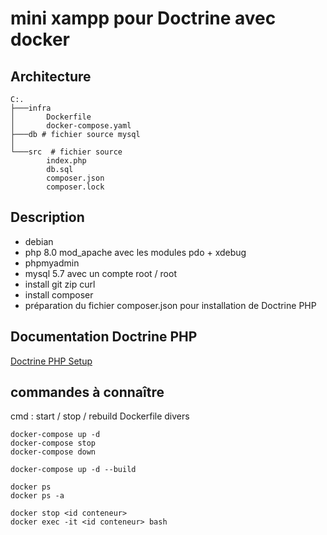 # mini xampp pour Doctrine avec docker

## Architecture

```
C:.
├───infra 
│       Dockerfile
│       docker-compose.yaml
├───db # fichier source mysql
│
└───src  # fichier source
        index.php
        db.sql
        composer.json
        composer.lock
```

## Description

- debian
- php 8.0 mod_apache avec les modules pdo + xdebug
- phpmyadmin
- mysql 5.7 avec un compte root / root
- install git zip curl
- install composer
- préparation du fichier composer.json pour installation de Doctrine PHP

## Documentation Doctrine PHP

[Doctrine PHP Setup](https://www.doctrine-project.org/projects/doctrine-orm/en/2.13/tutorials/getting-started.html#project-setup)

## commandes à connaître

cmd : start / stop / rebuild Dockerfile divers

```
docker-compose up -d
docker-compose stop
docker-compose down

docker-compose up -d --build

docker ps 
docker ps -a

docker stop <id conteneur>
docker exec -it <id conteneur> bash 
```